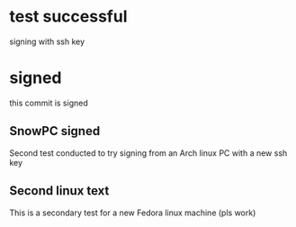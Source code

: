 # test successful
signing with ssh key
# signed
this commit is signed
## SnowPC signed
Second test conducted to try signing from an Arch linux PC with a new ssh key
## Second linux text
This is a secondary test for a new Fedora linux machine (pls work)
